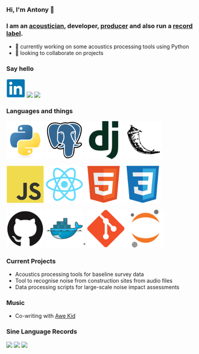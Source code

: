 ### Hi, I'm Antony 👋

### I am an [acoustician](https://www.ioa.org.uk/careers/what-acoustics), developer, [producer](https://open.spotify.com/track/4bRh73vjH8Xfk0oIGEYKqN?si=0b3be7e8ada44dde) and also run a [record label](https://sinelangrec.bandcamp.com/).

- 🔭 currently working on some acoustics processing tools using Python
- 👯 looking to collaborate on projects

### Say hello
<p float="right">
<a href="https://www.linkedin.com/in/antgr/"><img height="50" src="https://github.com/devicons/devicon/blob/v2.15.1/icons/linkedin/linkedin-original.svg"/></a>
<a href="mailto:antonygit@protonmail.com?"><img height = "50" src="https://github.com/FortAwesome/Font-Awesome/blob/6.x/svgs/regular/envelope.svg"/></a>
<img height=50 src="https://user-images.githubusercontent.com/116839528/205315188-503daa70-efec-4bca-b633-b9f13d4692dd.png"/>
</p>

### Languages and things
<p float="left">
    <img height=100 src="https://github.com/devicons/devicon/blob/v2.15.1/icons/python/python-original.svg"/>
    <img height=100 src="https://github.com/devicons/devicon/blob/v2.15.1/icons/postgresql/postgresql-original.svg"/>
    <img height=100 src="https://github.com/devicons/devicon/blob/v2.15.1/icons/django/django-plain.svg"/>
    <img height=100 src="https://github.com/devicons/devicon/blob/v2.15.1/icons/flask/flask-original.svg"/>
</p>
<p float="left">
    <img height=100 src="https://github.com/devicons/devicon/blob/v2.15.1/icons/javascript/javascript-original.svg"/>
    <img height=100 src="https://github.com/devicons/devicon/blob/v2.15.1/icons/react/react-original.svg"/> 
    <img height=100 src="https://github.com/devicons/devicon/blob/v2.15.1/icons/html5/html5-original.svg"/>
    <img height=100 src="https://github.com/devicons/devicon/blob/v2.15.1/icons/css3/css3-original.svg"/>
</p>
<p float="left">
    <img height=100 src="https://github.com/devicons/devicon/blob/v2.15.1/icons/github/github-original.svg"/>
    <img height=100 src="https://github.com/devicons/devicon/blob/v2.15.1/icons/docker/docker-original.svg"/>"
    <img height=100 src="https://github.com/devicons/devicon/blob/v2.15.1/icons/git/git-plain.svg"/>
    <img height=100 src="https://github.com/devicons/devicon/blob/v2.15.1/icons/jupyter/jupyter-original.svg"/>
</p>

### Current Projects
- Acoustics processing tools for baseline survey data
- Tool to recognise noise from construction sites from audio files
- Data processing scripts for large-scale noise impact assessments

### Music 
- Co-writing with [Awe Kid](https://open.spotify.com/artist/7pBTVRY3LKuE63SsqAIuN5?si=p4ngaETkSmiEx--OeYCULg)

### Sine Language Records
<p float="left">
    <a href="https://soundcloud.com/sinelangrec"><img height=100 src="https://github.com/FortAwesome/Font-Awesome/blob/6.x/svgs/brands/soundcloud.svg"/></a>
    <a href="https://open.spotify.com/playlist/5JoFVjCwkwEdSJKOODe1JB?si=445e14f082684e06"><img height=100 src="https://github.com/FortAwesome/Font-Awesome/blob/6.x/svgs/brands/spotify.svg"/></a>
    <a href="https://sinelangrec.bandcamp.com/"><img height=100 src="https://github.com/FortAwesome/Font-Awesome/blob/6.x/svgs/brands/bandcamp.svg"/></a>

